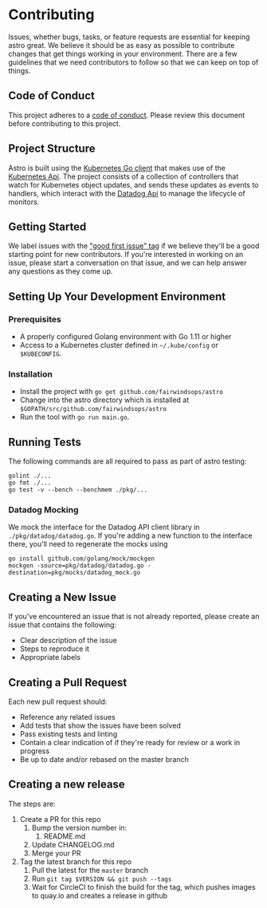 # Contributing

Issues, whether bugs, tasks, or feature requests are essential for keeping astro great. We believe it should be as easy as possible to contribute changes that get things working in your environment. There are a few guidelines that we need contributors to follow so that we can keep on top of things.

## Code of Conduct

This project adheres to a [code of conduct](CODE_OF_CONDUCT.md). Please review this document before contributing to this project.

## Project Structure

Astro is built using the [Kubernetes Go client](https://github.com/kubernetes/client-go) that makes use of the [Kubernetes Api](https://kubernetes.io/docs/reference/using-api/api-concepts/).  The project consists of a collection of controllers that watch for Kubernetes object updates, and sends these updates as events to handlers, which interact with the [Datadog Api](https://docs.datadoghq.com/api/) to manage the lifecycle of monitors.

## Getting Started

We label issues with the ["good first issue" tag](https://github.com/FairwindsOps/astro/issues?q=is%3Aissue+is%3Aopen+label%3A%22good+first+issue%22) if we believe they'll be a good starting point for new contributors. If you're interested in working on an issue, please start a conversation on that issue, and we can help answer any questions as they come up.

## Setting Up Your Development Environment
### Prerequisites
* A properly configured Golang environment with Go 1.11 or higher
* Access to a Kubernetes cluster defined in `~/.kube/config` or `$KUBECONFIG`.

### Installation
* Install the project with `go get github.com/fairwindsops/astro`
* Change into the astro directory which is installed at `$GOPATH/src/github.com/fairwindsops/astro`
* Run the tool with `go run main.go`.

## Running Tests

The following commands are all required to pass as part of astro testing:

```
golint ./...
go fmt ./...
go test -v --bench --benchmem ./pkg/...
```

### Datadog Mocking
We mock the interface for the Datadog API client library in `./pkg/datadog/datadog.go`.
If you're adding a new function to the interface there, you'll need to regenerate the
mocks using
```
go install github.com/golang/mock/mockgen
mockgen -source=pkg/datadog/datadog.go -destination=pkg/mocks/datadog_mock.go
```

## Creating a New Issue

If you've encountered an issue that is not already reported, please create an issue that contains the following:

- Clear description of the issue
- Steps to reproduce it
- Appropriate labels

## Creating a Pull Request

Each new pull request should:

- Reference any related issues
- Add tests that show the issues have been solved
- Pass existing tests and linting
- Contain a clear indication of if they're ready for review or a work in progress
- Be up to date and/or rebased on the master branch

## Creating a new release

The steps are:
1. Create a PR for this repo
    1. Bump the version number in:
        1. README.md
    2. Update CHANGELOG.md
    3. Merge your PR
2. Tag the latest branch for this repo
    1. Pull the latest for the `master` branch
    2. Run `git tag $VERSION && git push --tags`
    3. Wait for CircleCI to finish the build for the tag, which pushes images to quay.io and creates a release in github
